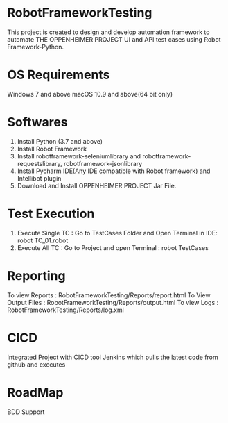 # RobotFrameworkTesting
This project is created to design and develop automation framework to automate THE OPPENHEIMER PROJECT UI and API test cases using Robot Framework-Python.

# OS Requirements
Windows 7 and above
macOS 10.9 and above(64 bit only)

# Softwares
1. Install Python (3.7 and above)
2. Install Robot Framework
3. Install robotframework-seleniumlibrary and robotframework-requestslibrary, robotframework-jsonlibrary
4. Install Pycharm IDE(Any IDE compatible with Robot framework) and Intellibot plugin
5. Download and Install OPPENHEIMER PROJECT Jar File. 

# Test Execution
1. Execute Single TC : Go to TestCases Folder and Open Terminal in IDE:  robot TC_01.robot
2. Execute All TC : Go to Project and open Terminal :   robot TestCases

# Reporting
To view Reports : RobotFrameworkTesting/Reports/report.html
To View Output Files : RobotFrameworkTesting/Reports/output.html
To view Logs : RobotFrameworkTesting/Reports/log.xml

# CICD
Integrated Project with CICD tool Jenkins which pulls the latest code from github and executes

# RoadMap
BDD Support
